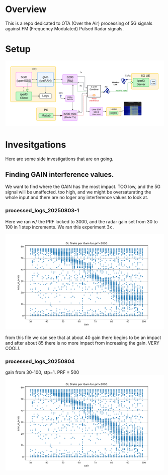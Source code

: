 # Overview

This is a repo dedicated to OTA (Over the Air) processing of 5G signals against FM (Frequency Modulated) Pulsed Radar signals. 

# Setup
![System Setup](images/5G_Radar_SystemView.png)


# Invesitgations
Here are some side investigations that are on going. 

## Finding GAIN interference values. 
We want to find where the GAIN has the most impact. TOO low, and the 5G signal will be unaffected. too high, and we might be oversaturating the whole input and there are no loger any interference values to look at. 

### processed_logs_20250803-1
Here we ran w/ the PRF locked to 3000, and the radar gain set from 30 to 100 in 1 step increments. We ran this experiment 3x . 

![System Setup](images/gainVbrate_prf3000.png)

from this file we can see that at about 40 gain there begins to be an impact and after about 85 there is no more impact from increasing the gain. VERY COOL!. 

### processed_logs_20250804
gain from 30-100, stp=1. PRF = 500
![System Setup](images/gainVbrate_prf3000.png)